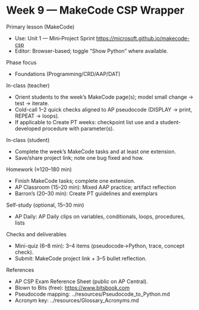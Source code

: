 # Week 9 — MakeCode CSP Wrapper

Primary lesson (MakeCode)
- Use: Unit 1 — Mini‑Project Sprint
  https://microsoft.github.io/makecode-csp
- Editor: Browser-based; toggle “Show Python” where available.

Phase focus
- Foundations (Programming/CRD/AAP/DAT)

In-class (teacher)
- Orient students to the week’s MakeCode page(s); model small change → test → iterate.
- Cold-call 1–2 quick checks aligned to AP pseudocode (DISPLAY → print, REPEAT → loops).
- If applicable to Create PT weeks: checkpoint list use and a student-developed procedure with parameter(s).

In-class (student)
- Complete the week’s MakeCode tasks and at least one extension.
- Save/share project link; note one bug fixed and how.

Homework (≈120–180 min)
- Finish MakeCode tasks; complete one extension.
- AP Classroom (15–20 min): Mixed AAP practice; artifact reflection
- Barron’s (20–30 min): Create PT guidelines and exemplars

Self-study (optional, 15–30 min)
- AP Daily: AP Daily clips on variables, conditionals, loops, procedures, lists

Checks and deliverables
- Mini-quiz (6–8 min): 3–4 items (pseudocode→Python, trace, concept check).
- Submit: MakeCode project link + 3–5 bullet reflection.

References
- AP CSP Exam Reference Sheet (public on AP Central).
- Blown to Bits (free): https://www.bitsbook.com
- Pseudocode mapping: ../resources/Pseudocode_to_Python.md
- Acronym key: ../resources/Glossary_Acronyms.md
